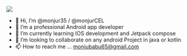 ![](https://komarev.com/ghpvc/?username=monjur35&style=for-the-badge&color=blueviolet)
- 👋 Hi, I’m @monjur35 / @monjurCEL
- 👀 I’m a professional Android app developer
- 🌱 I’m currently learning IOS development and Jetpack compose
- 💞️ I’m looking to collaborate on any android Project in java or kotlin
- 📫 How to reach me ... monjubabu65@gmail.com

<!---
monjur35/monjur35 is a ✨ special ✨ repository because its `README.md` (this file) appears on your GitHub profile.
You can click the Preview link to take a look at your changes.
--->
